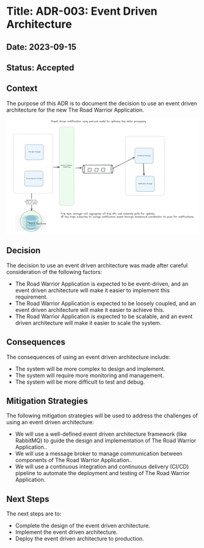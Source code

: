 # Title: ADR-003: Event Driven Architecture

## Date: 2023-09-15

## Status: Accepted

## Context

The purpose of this ADR is to document the decision to use an event driven architecture for the new The Road Warrior Application.

![EventDriven-PubSub](./.media/../../.media/EventDriven-PubSub.png)

## Decision

The decision to use an event driven architecture was made after careful consideration of the following factors:

* The Road Warrior Application is expected to be event-driven, and an event driven architecture will make it easier to implement this requirement.
* The Road Warrior Application is expected to be loosely coupled, and an event driven architecture will make it easier to achieve this.
* The Road Warrior Application is expected to be scalable, and an event driven architecture will make it easier to scale the system.

## Consequences

The consequences of using an event driven architecture include:

* The system will be more complex to design and implement.
* The system will require more monitoring and management.
* The system will be more difficult to test and debug.

## Mitigation Strategies

The following mitigation strategies will be used to address the challenges of using an event driven architecture:

* We will use a well-defined event driven architecture framework (like RabbitMQ) to guide the design and implementation of The Road Warrior Application..
* We will use a message broker to manage communication between components of The Road Warrior Application..
* We will use a continuous integration and continuous delivery (CI/CD) pipeline to automate the deployment and testing of The Road Warrior Application.

## Next Steps

The next steps are to:

* Complete the design of the event driven architecture.
* Implement the event driven architecture.
* Deploy the event driven architecture to production.